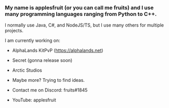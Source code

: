 ### My name is applesfruit (or you can call me fruits) and I use many programming languages ranging from Python to C++.

I normally use Java, C#, and NodeJS/TS, but I use many others for multiple projects.

I am currently working on:
 - AlphaLands KitPvP (https://alphalands.net)
 - Secret (gonna release soon)
 - Arctic Studios
 - Maybe more? Trying to find ideas.

- Contact me on Discord: fruits#1845
- YouTube: applesfruit
